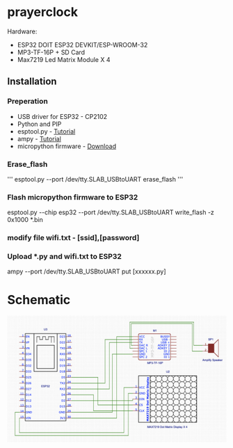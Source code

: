 # prayerclock
Hardware:
- ESP32 DOIT ESP32 DEVKIT/ESP-WROOM-32
- MP3-TF-16P + SD Card 
- Max7219 Led Matrix Module X 4

## Installation

### Preperation
<ul>
    <li>USB driver for ESP32 - CP2102 </li>   
    <li>Python and PIP</li>
    <li>esptool.py - <a href="https://github.com/espressif/esptool">Tutorial</a></li>
    <li>ampy - <a href="https://github.com/pycampers/ampy">Tutorial</a></li>
    <li>micropython firmware - <a href="http://micropython.org/download">Download</a></li>
</ul>

### Erase_flash
'''
esptool.py --port /dev/tty.SLAB_USBtoUART erase_flash
'''

### Flash micropython firmware to ESP32
<p>esptool.py --chip esp32 --port /dev/tty.SLAB_USBtoUART write_flash -z 0x1000 *.bin</p>

### modify file wifi.txt -  [ssid],[password]

### Upload *.py and wifi.txt to ESP32
<p>ampy --port /dev/tty.SLAB_USBtoUART put [xxxxxx.py]</p>


# Schematic
<p align="center">
  <img src="prayerclock.png" width="650" title="Prayer Clock Schemetic Diagram">
</p>